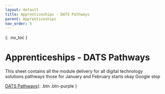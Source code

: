 ```yaml
---
layout: default
title: Apprenticeships - DATS Pathways
parent: Apprenticeships
nav_order: 5
---
```


{: .no_toc }

# Apprenticeships - DATS Pathways

This sheet contains all the module delivery for all digital technology solutions pathways those for January and February starts okay Google stop

[DATS Pathways](https://ssu-my.sharepoint.com/:x:/g/personal/martin_reid_solent_ac_uk/Eedlc3BnwzVDqgEjm50ngqcB_enMAwsiFWet4LEmFrgPgw?e=onJBGK){: .btn .btn-purple } 
